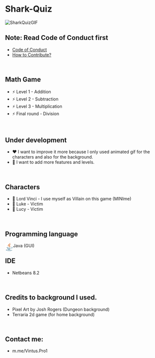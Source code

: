 # Shark-Quiz
![SharkQuizGIF](https://user-images.githubusercontent.com/73097560/97109908-f9a22200-1710-11eb-9a69-607a6fb4d30f.gif)

## Note: Read Code of Conduct first
- <a href="https://github.com/vinzvinci98/Shark-Quiz/blob/master/CODE_OF_CONDUCT.md">Code of Conduct</a>
- <a href="https://github.com/vinzvinci98/Shark-Quiz/blob/master/CONTRIBUTING.md">How to Contribute?</a>

<br />

## Math Game
- ⚡ Level 1 - Addition
- ⚡ Level 2 - Subtraction
- ⚡ Level 3 - Multiplication
- ⚡ Final round - Division

<br />

## Under development
- ❤️ I want to improve it more because I only used animated gif for the characters and also for the background.
- 💪 I want to add more features and levels.

<br />

## Characters
- 🔱 Lord Vinci - I use myself as Villain on this game (MINIme)
- 👦 Luke - Victim
- 👩 Lucy - Victim

<br />

## Programming language
<img align="left" alt="Java" width="26px" src="https://raw.githubusercontent.com/github/explore/80688e429a7d4ef2fca1e82350fe8e3517d3494d/topics/java/java.png" /> Java (GUI)

## IDE
 - Netbeans 8.2

<br />

## Credits to background I used.
- Pixel Art by Josh Rogers (Dungeon background)
- Terraria 2d game (for home background)

<br />

## Contact me: 
- m.me/Vintus.Pro1
